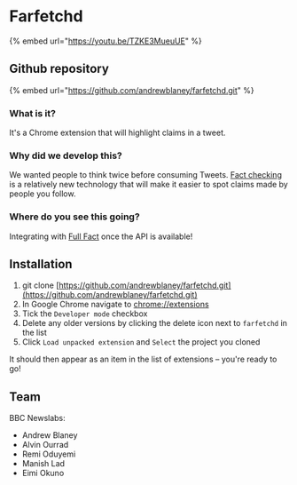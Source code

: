 # Farfetchd

{% embed url="https://youtu.be/TZKE3MueuUE" %}

## Github repository

{% embed url="https://github.com/andrewblaney/farfetchd.git" %}

### What is it?

It's a Chrome extension that will highlight claims in a tweet.

### Why did we develop this?

We wanted people to think twice before consuming Tweets. [Fact checking](https://en.wikipedia.org/wiki/Fact_checking) is a relatively new technology that will make it easier to spot claims made by people you follow.

### Where do you see this going?

Integrating with [Full Fact](https://fullfact.org/) once the API is available!

## Installation

1. git clone [https://github.com/andrewblaney/farfetchd.git](https://github.com/andrewblaney/farfetchd.git)
2. In Google Chrome  navigate to [chrome://extensions](chrome://extensions)
3. Tick the `Developer mode` checkbox
4. Delete any older versions by clicking the delete icon next to `farfetchd` in the list
5. Click `Load unpacked extension` and `Select` the project you cloned

It should then appear as an item in the list of extensions – you're ready to go!

## **Team**

BBC Newslabs:

* Andrew Blaney
* Alvin Ourrad
* Remi Oduyemi
* Manish Lad
* Eimi Okuno

